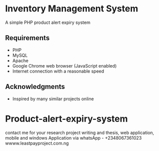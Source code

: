 # Inventory Management System

A simple PHP product alert expiry system  

## Requirements
* PHP
* MySQL
* Apache
* Google Chrome web browser (JavaScript enabled)
* Internet connection with a reasonable speed

## Acknowledgments
* Inspired by many similar projects online
# Product-alert-expiry-system


contact me for your research project writing and thesis, web application, mobile and windows Application via whatsApp - +2348067361023 wwww.leastpayproject.com.ng
